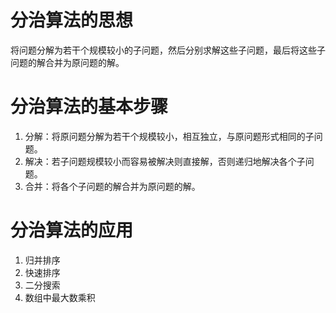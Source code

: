 # 分治算法的思想
将问题分解为若干个规模较小的子问题，然后分别求解这些子问题，最后将这些子问题的解合并为原问题的解。
# 分治算法的基本步骤
1. 分解：将原问题分解为若干个规模较小，相互独立，与原问题形式相同的子问题。
2. 解决：若子问题规模较小而容易被解决则直接解，否则递归地解决各个子问题。
3. 合并：将各个子问题的解合并为原问题的解。
# 分治算法的应用
1. 归并排序
2. 快速排序
3. 二分搜索
4. 数组中最大数乘积 